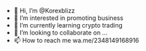 - 👋 Hi, I’m @Korexblizz
- 👀 I’m interested in promoting business 
- 🌱 I’m currently learning crypto trading 
- 💞️ I’m looking to collaborate on ...
- 📫 How to reach me  wa.me/2348149168916

<!---
Korexblizz/Korexblizz is a ✨ special ✨ repository because its `README.md` (this file) appears on your GitHub profile.
You can click the Preview link to take a look at your changes.
--->
